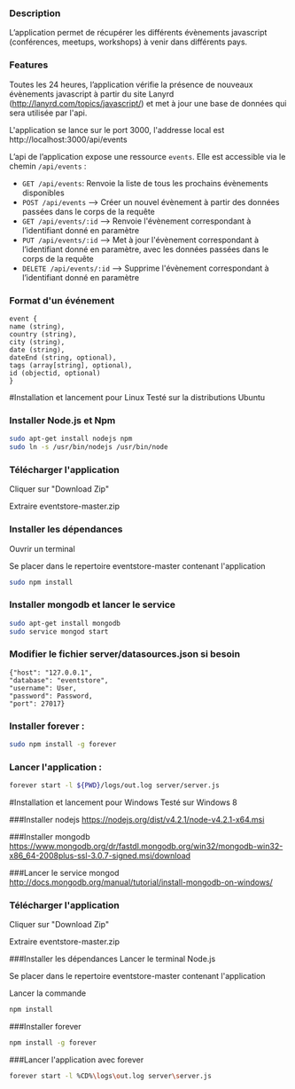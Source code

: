 ### Description
L’application permet de récupérer les différents évènements javascript (conférences, meetups, workshops) à venir dans différents pays.

### Features
Toutes les 24 heures, l’application vérifie la présence de nouveaux évènements javascript à partir du site Lanyrd (http://lanyrd.com/topics/javascript/) et met à jour une base de données qui sera utilisée par l'api.

L'application se lance sur le port 3000, l'addresse local est http://localhost:3000/api/events

L’api de l’application expose une ressource `events`. Elle est accessible via le chemin `/api/events` :

- `GET /api/events`: Renvoie la liste de tous les prochains évènements disponibles
- `POST /api/events` --> Créer un nouvel évènement à partir des données passées dans le corps de la requête
- `GET /api/events/:id` --> Renvoie l'évènement correspondant à l’identifiant donné en paramètre
- `PUT /api/events/:id` --> Met à jour l'évènement correspondant à l’identifiant donné en paramètre, avec les données passées dans le corps de la requête
- `DELETE /api/events/:id` --> Supprime l'évènement correspondant à l’identifiant donné en paramètre

### Format d'un événement
```
event {
name (string),
country (string),
city (string),
date (string),
dateEnd (string, optional),
tags (array[string], optional),
id (objectid, optional)
}
```


#Installation et lancement pour Linux
Testé sur la distributions Ubuntu

### Installer Node.js et Npm
```sh
sudo apt-get install nodejs npm
sudo ln -s /usr/bin/nodejs /usr/bin/node
```

### Télécharger l'application
Cliquer sur "Download Zip"

Extraire eventstore-master.zip

### Installer les dépendances
Ouvrir un terminal

Se placer dans le repertoire eventstore-master contenant l'application
```sh
sudo npm install
```

### Installer mongodb et lancer le service
```sh
sudo apt-get install mongodb
sudo service mongod start
```

### Modifier le fichier server/datasources.json si besoin
```
{"host": "127.0.0.1", 
"database": "eventstore", 
"username": User, 
"password": Password, 
"port": 27017} 
```
### Installer forever :
```sh
sudo npm install -g forever
```

### Lancer l'application :
```sh
forever start -l ${PWD}/logs/out.log server/server.js
```

#Installation et lancement pour Windows
Testé sur Windows 8

###Installer nodejs
https://nodejs.org/dist/v4.2.1/node-v4.2.1-x64.msi

###Installer mongodb
https://www.mongodb.org/dr/fastdl.mongodb.org/win32/mongodb-win32-x86_64-2008plus-ssl-3.0.7-signed.msi/download

###Lancer le service mongod	
http://docs.mongodb.org/manual/tutorial/install-mongodb-on-windows/

### Télécharger l'application
Cliquer sur "Download Zip"

Extraire eventstore-master.zip

###Installer les dépendances
Lancer le terminal Node.js

Se placer dans le repertoire eventstore-master contenant l'application

Lancer la commande
```sh
npm install
```

###Installer forever
```sh
npm install -g forever
```

###Lancer l'application avec forever
```sh
forever start -l %CD%\logs\out.log server\server.js
```
